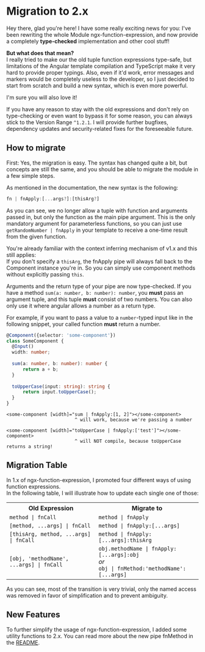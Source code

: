 # Migration to 2.x
Hey there, glad you're here! I have some really exciting news for you:
I've been rewriting the whole Module ngx-function-expression, and now provide a
completely **type-checked** implementation and other cool stuff!

**But what does that mean?**  
I really tried to make our the old tuple function expressions type-safe,
but limitations of the Angular template compilation and TypeScript make it very
hard to provide proper typings. Also, even if it'd work, error messages and markers
would be completely useless to the developer, so I just decided to start from scratch
and build a new syntax, which is even more powerful.

I'm sure you will also love it!

If you have any reason to stay with the old expressions and don't rely on type-checking
or even want to bypass it for some reason, you can always stick to the Version Range `^1.2.1`.
I will provide further bugfixes, dependency updates and security-related fixes for the
foreseeable future.

## How to migrate

First: Yes, the migration is easy. The syntax has changed quite a bit, but concepts are still
the same, and you should be able to migrate the module in a few simple steps.

As mentioned in the documentation, the new syntax is the following:
```js
fn | fnApply:[...args?]:[thisArg?]
```

As you can see, we no longer allow a tuple with function and arguments passed in, but only the
function as the main pipe argument. This is the only mandatory argument for parameterless functions,
so you can just use `getRandomNumber | fnApply` in your template to receive a one-time result from
the given function.

You're already familiar with the context inferring mechanism of v1.x and this still applies:  
If you don't specify a `thisArg`, the fnApply pipe will always fall back to the Component instance
you're in. So you can simply use component methods without explicitly passing `this`.

Arguments and the return type of your pipe are now type-checked. If you have a method `sum(a: number,
b: number): number`, you __must__ pass an argument tuple, and this tuple __must__ consist of two numbers.
You can also only use it where angular allows a number as a return type.

For example, if you want to pass a value to a `number`-typed input like in the following snippet,
your called function __must__ return a number.
```ts
@Component({selector: 'some-component'})
class SomeComponent {
  @Input()
  width: number;
  
  sum(a: number, b: number): number {
      return a + b;
  }
  
  toUpperCase(input: string): string {
      return input.toUpperCase();
  }
}
```
```angular2html
<some-component [width]="sum | fnApply:[1, 2]"></some-component>
                         ^ will work, because we're passing a number

<some-component [width]="toUpperCase | fnApply:['test']"></some-component>
                         ^ will NOT compile, because toUpperCase returns a string!
```

## Migration Table

In 1.x of ngx-function-expression, I promoted four different ways of using function expressions.  
In the following table, I will illustrate how to update each single one of those:

<table>
    <tr>
        <th>Old Expression</th>
        <th>Migrate to</th>
    </tr>
    <tr>
        <td><code>method | fnCall</code></td>
        <td><code>method | fnApply</code></td>
    </tr>
    <tr>
        <td><code>[method, ...args] | fnCall</code></td>
        <td><code>method | fnApply:[...args]</code></td>
    </tr>
    <tr>
        <td><code>[thisArg, method, ...args] | fnCall</code></td>
        <td><code>method | fnApply:[...args]:thisArg</code></td>
    </tr>
    <tr>
        <td><code>[obj, 'methodName', ...args] | fnCall</code></td>
        <td>
            <code>obj.methodName | fnApply:[...args]:obj</code><br/>
            <em>or</em><br/>
            <code>obj | fnMethod:'methodName':[...args]</code>
        </td>
    </tr>
</table>

As you can see, most of the transition is very trivial, only the named access was removed
in favor of simplification and to prevent ambiguity.

## New Features

To further simplify the usage of ngx-function-expression, I added some utility functions to 2.x.
You can read more about the new pipe fnMethod in the 
[README](https://github.com/nrauschcom/ngx-function-expression/blob/2.x/README.md).
